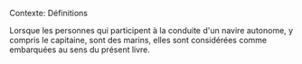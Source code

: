 Contexte: Définitions

Lorsque les personnes qui participent à la conduite d'un navire autonome, y compris le capitaine, sont des marins, elles sont considérées comme embarquées au sens du présent livre.